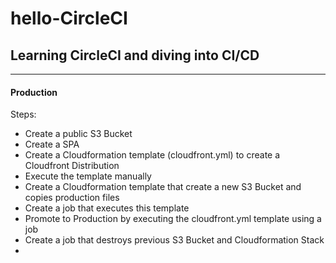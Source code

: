 # hello-CircleCI

## Learning CircleCI and diving into CI/CD

---

#### Production

Steps:

- Create a public S3 Bucket
- Create a SPA
- Create a Cloudformation template (cloudfront.yml) to create a Cloudfront Distribution
- Execute the template manually
- Create a Cloudformation template that create a new S3 Bucket and copies production files
- Create a job that executes this template
- Promote to Production by executing the cloudfront.yml template using a job
- Create a job that destroys previous S3 Bucket and Cloudformation Stack
- 